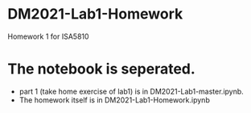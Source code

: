 # DM2021-Lab1-Homework
Homework 1 for ISA5810 
# The notebook is seperated.
- part 1 (take home exercise of lab1) is in DM2021-Lab1-master.ipynb.
- The homework itself is in DM2021-Lab1-Homework.ipynb

